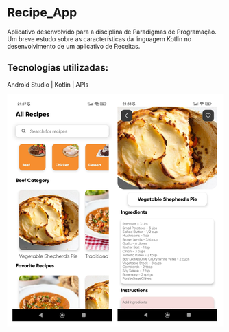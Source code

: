 # Recipe_App

Aplicativo desenvolvido para a disciplina de Paradigmas de Programação. Um breve estudo sobre as características da linguagem Kotlin no desenvolvimento de um aplicativo de Receitas.

## Tecnologias utilizadas:

Android Studio | Kotlin | APIs

![](recipeapp.png)

